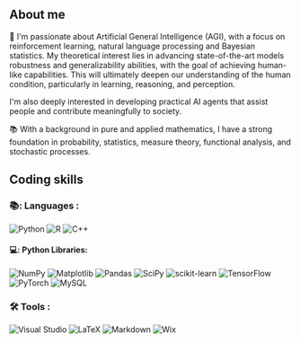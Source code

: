 ## About me

🔭 I'm passionate about Artificial General Intelligence (AGI), with a focus on reinforcement learning, natural language processing and Bayesian statistics. My theoretical interest lies in advancing state-of-the-art models robustness and generalizability abilities, with the goal of achieving human-like capabilities. This will ultimately deepen our understanding of the human condition, particularly in learning, reasoning, and perception.

I'm also deeply interested in developing practical AI agents that assist people and contribute meaningfully to society.

📚 With a background in pure and applied mathematics, I have a strong foundation in probability, statistics, measure theory, functional analysis, and stochastic processes.

## Coding skills

### 📚: Languages :

![Python](https://img.shields.io/badge/python-3670A0?style=for-the-badge&logo=python&logoColor=ffdd54)
![R](https://img.shields.io/badge/r-%23276DC3.svg?style=for-the-badge&logo=r&logoColor=white)
![C++](https://img.shields.io/badge/c++-%2300599C.svg?style=for-the-badge&logo=c%2B%2B&logoColor=white)

#### 💻: Python Libraries:

![NumPy](https://img.shields.io/badge/numpy-%23013243.svg?style=for-the-badge&logo=numpy&logoColor=white)
![Matplotlib](https://img.shields.io/badge/Matplotlib-%23ffffff.svg?style=for-the-badge&logo=Matplotlib&logoColor=black)
![Pandas](https://img.shields.io/badge/pandas-%23150458.svg?style=for-the-badge&logo=pandas&logoColor=white)
![SciPy](https://img.shields.io/badge/SciPy-%230C55A5.svg?style=for-the-badge&logo=scipy&logoColor=%white)
![scikit-learn](https://img.shields.io/badge/scikit--learn-%23F7931E.svg?style=for-the-badge&logo=scikit-learn&logoColor=white)
![TensorFlow](https://img.shields.io/badge/TensorFlow-%23FF6F00.svg?style=for-the-badge&logo=TensorFlow&logoColor=white)
![PyTorch](https://img.shields.io/badge/PyTorch-%23EE4C2C.svg?style=for-the-badge&logo=PyTorch&logoColor=white)
![MySQL](https://img.shields.io/badge/mysql-4479A1.svg?style=for-the-badge&logo=mysql&logoColor=white)

### :hammer_and_wrench: Tools :

![Visual Studio](https://img.shields.io/badge/Visual%20Studio-5C2D91.svg?style=for-the-badge&logo=visual-studio&logoColor=white)
![LaTeX](https://img.shields.io/badge/latex-%23008080.svg?style=for-the-badge&logo=latex&logoColor=white)
![Markdown](https://img.shields.io/badge/markdown-%23000000.svg?style=for-the-badge&logo=markdown&logoColor=white)
![Wix](https://img.shields.io/badge/wix-000?style=for-the-badge&logo=wix&logoColor=white)

<!-- ### 👨‍🎓 Would like to learn:



<!-- [(https://github.com/Ileriayo/markdown-badges?tab=readme-ov-file#-languages)] --> 
